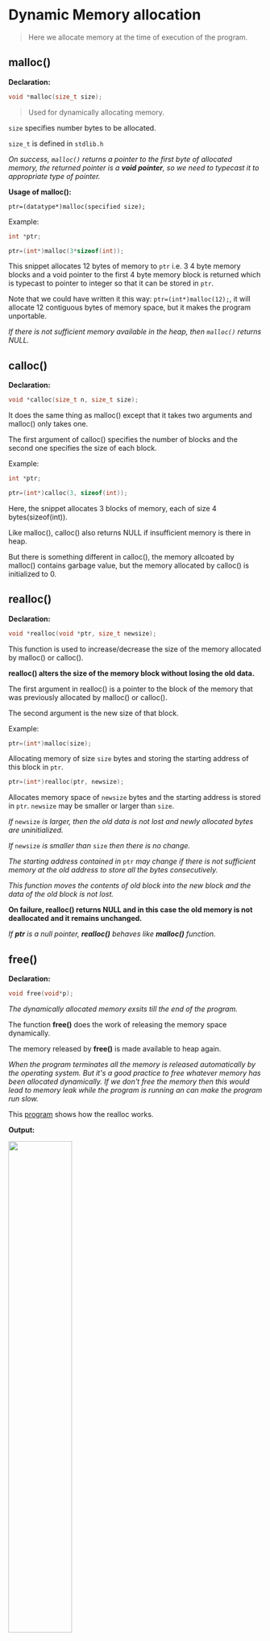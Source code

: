 # Dynamic Memory allocation

> Here we allocate memory at the time of execution of the program.


## malloc()

**Declaration:**
```c
void *malloc(size_t size);
```

> Used for dynamically allocating memory.

`size` specifies number bytes to be allocated.

`size_t` is defined in `stdlib.h`


_On success, `malloc()` returns a pointer to the first byte of allocated memory, the returned pointer is a **void pointer**, so we need to typecast it to appropriate type of pointer._

**Usage of malloc():**

```
ptr=(datatype*)malloc(specified size);
```

Example:

```c
int *ptr;

ptr=(int*)malloc(3*sizeof(int));
```

This snippet allocates 12 bytes of memory to `ptr` i.e. 3 4 byte memory blocks and a void pointer to the first 4 byte memory block is returned which is typecast to pointer to integer so that it can be stored in `ptr`.


Note that we could have written it this way:  `ptr=(int*)malloc(12);`, it will allocate 12 contiguous bytes of memory space, but it makes the program unportable.


_If there is not sufficient memory available in the heap, then `malloc()` returns NULL._


## calloc()

**Declaration:**
```c
void *calloc(size_t n, size_t size);
```

It does the same thing as malloc() except that it takes two arguments and malloc() only takes one.

The first argument of calloc() specifies the number of blocks and the second one specifies the size of each block.

Example:

```c
int *ptr;

ptr=(int*)calloc(3, sizeof(int));
```

Here, the snippet allocates 3 blocks of memory, each of size 4 bytes(sizeof(int)).

Like malloc(), calloc() also returns NULL if insufficient memory is there in heap.

But there is something different in calloc(), the memory allcoated by malloc() contains garbage value, but the memory allocated by calloc() is initialized to 0.


## realloc()

**Declaration:**

```c
void *realloc(void *ptr, size_t newsize);
```

This function is used to increase/decrease the size of the memory allocated by malloc() or calloc().

**realloc() alters the size of the memory block without losing the old data.**

The first argument in realloc() is a pointer to the block of the memory that was previously allocated by malloc() or calloc().

The second argument is the new size of that block.

Example:

```c
ptr=(int*)malloc(size);
```

Allocating memory of size `size` bytes and storing the starting address of this block in `ptr`.

```c
ptr=(int*)realloc(ptr, newsize);
```

Allocates memory space of `newsize` bytes and the starting address is stored in `ptr`. `newsize` may be smaller or larger than `size`.

_If_ `newsize` _is larger, then the old data is not lost and newly allocated bytes are uninitialized._

_If_ `newsize` _is smaller than_ `size` _then there is no change._


_The starting address contained in_ `ptr` _may change if there is not sufficient memory at the old address to store all the bytes consecutively._

_This function moves the contents of old block into the new block and the data of the old block is not lost._

**On failure, realloc() returns NULL and in this case the old memory is not deallocated and it remains unchanged.**

_If **ptr** is a null pointer, **realloc()** behaves like **malloc()** function._

## free()

**Declaration:**

```c
void free(void*p);
```

_The dynamically allocated memory exsits till the end of the program._

The function **free()** does the work of releasing the memory space dynamically.

The memory released by **free()** is made available to heap again.


_When the program terminates all the memory is released automatically by the operating system. But it's a good practice to free whatever memory has been allocated dynamically. If we don't free the memory then this would lead to memory leak while the program is running an can make the program run slow._

This [program](https://github.com/C0DER11101/CPrograms/blob/CProgramming/Pointers/tests/t8.c) shows how the realloc works.

**Output:**

<img src="https://github.com/C0DER11101/CPrograms/blob/CProgramming/Pointers/tests/t8Output.png" width="50%" height="50%">

# Dynamic array

## 1D array

[t9.c](https://github.com/C0DER11101/CPrograms/blob/CProgramming/Pointers/tests/t9.c) shows a dynamic array.

**Output:**

<img src="https://github.com/C0DER11101/CPrograms/blob/CProgramming/Pointers/tests/t9Output.png" width="50%" height="50%">

Notice that in `t9.c` there is a **scanf()** statement which contains this expression:

```c
&*(p+i);
```

Let's break this expression and understand what it means:

So first of all:

```c
p=(int*)calloc(size, sizeof(int));
```

Here `size` number of memory blocks(each 4 bytes) are allocated and `p` stores the address of the starting block.

Now, since `int` is 4 bytes, if we add 1 to `p` i.e. `p+1` it means that we are pointing to the next consecutive memory block after the current memory block. It looks as if we are adding `1` to `p` but in reality we are actually adding 4 bytes to the address contained in `p`, as soon as 4 bytes are added to the starting address we reach the next consecutive address right after the starting address, now if we add 2 to `p` like this: `p+2`, then we are basically adding `2x4` bytes i.e. 8 bytes to the starting address which as a result will take us to the third memory block's address and this goes on until we reach the final block.

Let's look at this expression:

```c
(p+i);
```

This is just what I had said previously, i can take any value between `0` and `size-1`.


```c
*(p+i);
```

This means that whatever address we have reached, we will dereference it i.e. we will access the value at that address.

`*(p+i)` can also be written as `p[i]`

So, now:

```c
&*(p+i);
```
this means _address of the value_.


```c
scanf("%d", &*(p+i));
```
this can also be written as:

```c
scanf("%d", (p+i));
```

Since `p` stores the starting address and whatever the value of `i`, it is added with `p` and we reach an address of elements of the array, we insert the value input by the user into the address.

This [program](https://github.com/C0DER11101/CPrograms/blob/CProgramming/Pointers/tests/t9_2.c) will make things clearer.

**Output:**

<img src="https://github.com/C0DER11101/CPrograms/blob/CProgramming/Pointers/tests/t9_2Output.png" width="50%" height="50%">

## 2D array

[t10.c](https://github.com/C0DER11101/CPrograms/blob/CProgramming/Pointers/tests/t10.c) shows us a dynamic 2D array.

**Output:**

<img src="https://github.com/C0DER11101/CPrograms/blob/CProgramming/Pointers/tests/t10Output.png" width="50%" height="50%">

```c
scanf("%d", (*(arr+i)+j);
```

This statement is pretty easy to understand once you understand what `*(p+i)` and `(p+i)` do in [1D array](https://github.com/C0DER11101/CPrograms/blob/CProgramming/Pointers/MemAlloc.md#1d-array).

```c
arr=(int**)calloc(row, sizeof(int*));
```

This statement is quite interesting. We all know that the name of a 2D array is actually a pointer to pointer! How? Assume that `arr` was a just a simple 2D array like this one:

```c
int arr[3][3];
```

Now, if I simply write `arr` then it would mean that I am talking about `&arr[0]` i.e. the address of the $0^{th}$ element which in this case is the $0^{th}$ 1D array(in case you don't remember have a look at [this](https://github.com/C0DER11101/CPrograms/blob/CProgramming/Pointers/Basic.md#pointers-and-2-d-arrays)). Now, `arr[0]` means that I am talking about `&arr[0][0]` i.e. address of $0^{th}$ element of this $0^{th}$ 1D array. So, using this concept `arr=(int**)calloc(row, sizeof(int*));` can be understood as:

**Since `arr` is going to be a 2D array we first need a pointer to pointer to int. So that's why we first allocate an array of `row` pointers to int and we know that since calloc also returns a void pointer which stores the address of the starting block(which in this case is that of a pointer, that's why it's a void pointer to pointer and not just a void pointer) we need to typecast it into a pointer to pointer to int. The rest is well understood.**

_Always remember: **array name is a pointer to its**_ $0^{th}$ _**element be it a 1D array or a 2D array or any higher dimensional array and the**_ $0^{th}$ _**element neednot be a single element, it can be a 1D array or a 2D array depending on the dimension of the main array we are dealing with. If we are dealing with 1D array then the**_ $0^{th}$ _**element will be the the first element with index 0. If we are dealing with 2D array then the**_ $0^{th}$ _**element will be the**_ $0^{th}$ _**1D array(since 2D array is an array of 1D arrays). And like this the**_ $0^{th}$ _**element goes on changing on as we start dealing with higher dimensional arrays.**_

---
